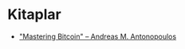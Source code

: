 # Kitaplar
- ["Mastering Bitcoin" – Andreas M. Antonopoulos](https://github.com/bitcoinbook/bitcoinbook)